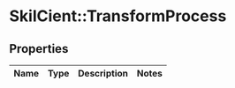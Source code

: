 # SkilCient::TransformProcess

## Properties
Name | Type | Description | Notes
------------ | ------------- | ------------- | -------------


